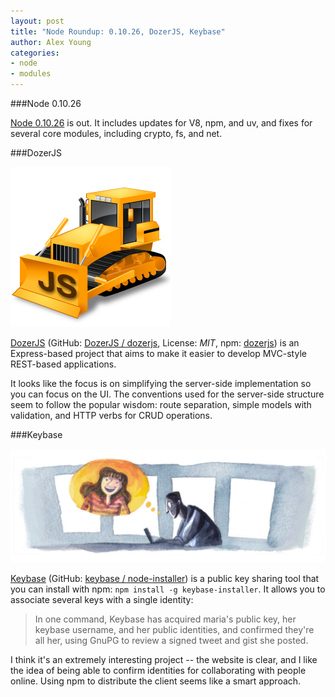 ```yaml
---
layout: post
title: "Node Roundup: 0.10.26, DozerJS, Keybase"
author: Alex Young
categories:
- node
- modules
---
```


###Node 0.10.26

[Node 0.10.26](http://blog.nodejs.org/2014/02/18/node-v0-10-26-stable/) is out.  It includes updates for V8, npm, and uv, and fixes for several core modules, including crypto, fs, and net.

###DozerJS

![DozerJS](/images/posts/dozerjs.png)

[DozerJS](http://dozerjs.com/) (GitHub: [DozerJS / dozerjs](https://github.com/DozerJS/dozerjs), License: _MIT_, npm: [dozerjs](https://npmjs.org/package/dozerjs)) is an Express-based project that aims to make it easier to develop MVC-style REST-based applications.

It looks like the focus is on simplifying the server-side implementation so you can focus on the UI.  The conventions used for the server-side structure seem to follow the popular wisdom: route separation, simple models with validation, and HTTP verbs for CRUD operations.

###Keybase

![Keybase](/images/posts/keybase.png)

[Keybase](https://keybase.io/) (GitHub: [keybase / node-installer](https://github.com/keybase/node-installer)) is a public key sharing tool that you can install with npm: `npm install -g keybase-installer`.  It allows you to associate several keys with a single identity:

>  In one command, Keybase has acquired maria's public key, her keybase username, and her public identities, and confirmed they're all her, using GnuPG to review a signed tweet and gist she posted.

I think it's an extremely interesting project -- the website is clear, and I like the idea of being able to confirm identities for collaborating with people online.  Using npm to distribute the client seems like a smart approach.
